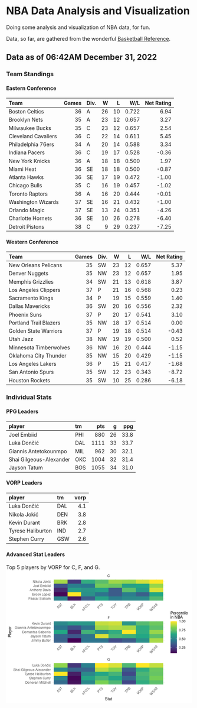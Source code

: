 # NBA Data Analysis and Visualization

Doing some analysis and visualization of NBA data, for fun.

Data, so far, are gathered from the wonderful [Basketball
Reference](https://www.basketball-reference.com/).

## Data as of 06:42AM December 31, 2022

### Team Standings

#### Eastern Conference

| Team                | Games | Div. |   W |   L |   W/L | Net Rating |
|:--------------------|------:|:-----|----:|----:|------:|-----------:|
| Boston Celtics      |    36 | A    |  26 |  10 | 0.722 |       6.94 |
| Brooklyn Nets       |    35 | A    |  23 |  12 | 0.657 |       3.27 |
| Milwaukee Bucks     |    35 | C    |  23 |  12 | 0.657 |       2.54 |
| Cleveland Cavaliers |    36 | C    |  22 |  14 | 0.611 |       5.45 |
| Philadelphia 76ers  |    34 | A    |  20 |  14 | 0.588 |       3.34 |
| Indiana Pacers      |    36 | C    |  19 |  17 | 0.528 |      -0.36 |
| New York Knicks     |    36 | A    |  18 |  18 | 0.500 |       1.97 |
| Miami Heat          |    36 | SE   |  18 |  18 | 0.500 |      -0.87 |
| Atlanta Hawks       |    36 | SE   |  17 |  19 | 0.472 |      -1.00 |
| Chicago Bulls       |    35 | C    |  16 |  19 | 0.457 |      -1.02 |
| Toronto Raptors     |    36 | A    |  16 |  20 | 0.444 |      -0.01 |
| Washington Wizards  |    37 | SE   |  16 |  21 | 0.432 |      -1.00 |
| Orlando Magic       |    37 | SE   |  13 |  24 | 0.351 |      -4.26 |
| Charlotte Hornets   |    36 | SE   |  10 |  26 | 0.278 |      -6.40 |
| Detroit Pistons     |    38 | C    |   9 |  29 | 0.237 |      -7.25 |

#### Western Conference

| Team                   | Games | Div. |   W |   L |   W/L | Net Rating |
|:-----------------------|------:|:-----|----:|----:|------:|-----------:|
| New Orleans Pelicans   |    35 | SW   |  23 |  12 | 0.657 |       5.37 |
| Denver Nuggets         |    35 | NW   |  23 |  12 | 0.657 |       1.95 |
| Memphis Grizzlies      |    34 | SW   |  21 |  13 | 0.618 |       3.87 |
| Los Angeles Clippers   |    37 | P    |  21 |  16 | 0.568 |       0.23 |
| Sacramento Kings       |    34 | P    |  19 |  15 | 0.559 |       1.40 |
| Dallas Mavericks       |    36 | SW   |  20 |  16 | 0.556 |       2.32 |
| Phoenix Suns           |    37 | P    |  20 |  17 | 0.541 |       3.10 |
| Portland Trail Blazers |    35 | NW   |  18 |  17 | 0.514 |       0.00 |
| Golden State Warriors  |    37 | P    |  19 |  18 | 0.514 |      -0.43 |
| Utah Jazz              |    38 | NW   |  19 |  19 | 0.500 |       0.52 |
| Minnesota Timberwolves |    36 | NW   |  16 |  20 | 0.444 |      -1.15 |
| Oklahoma City Thunder  |    35 | NW   |  15 |  20 | 0.429 |      -1.15 |
| Los Angeles Lakers     |    36 | P    |  15 |  21 | 0.417 |      -1.68 |
| San Antonio Spurs      |    35 | SW   |  12 |  23 | 0.343 |      -8.72 |
| Houston Rockets        |    35 | SW   |  10 |  25 | 0.286 |      -6.18 |

### Individual Stats

#### PPG Leaders

| player                  | tm  |  pts |   g |  ppg |
|:------------------------|:----|-----:|----:|-----:|
| Joel Embiid             | PHI |  880 |  26 | 33.8 |
| Luka Dončić             | DAL | 1111 |  33 | 33.7 |
| Giannis Antetokounmpo   | MIL |  962 |  30 | 32.1 |
| Shai Gilgeous-Alexander | OKC | 1004 |  32 | 31.4 |
| Jayson Tatum            | BOS | 1055 |  34 | 31.0 |

#### VORP Leaders

| player            | tm  | vorp |
|:------------------|:----|-----:|
| Luka Dončić       | DAL |  4.1 |
| Nikola Jokić      | DEN |  3.8 |
| Kevin Durant      | BRK |  2.8 |
| Tyrese Haliburton | IND |  2.7 |
| Stephen Curry     | GSW |  2.6 |

#### Advanced Stat Leaders

Top 5 players by VORP for C, F, and G.
![](README_files/figure-gfm/README-unnamed-chunk-7-1.png)<!-- -->
